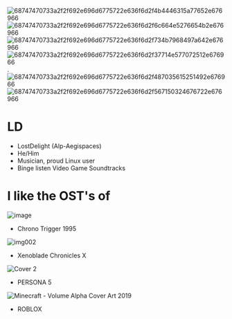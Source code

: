 ![68747470733a2f2f692e696d6775722e636f6d2f4b4446315a77652e676966](https://github.com/lostdelight/lostdelight/assets/157127531/47ef6aca-b3df-4612-961a-5a83912cd04d) 
![68747470733a2f2f692e696d6775722e636f6d2f6c664e5276654b2e676966](https://github.com/lostdelight/lostdelight/assets/157127531/ae58b9c5-b609-4d23-93dc-2cc4bc59f2f7)
![68747470733a2f2f692e696d6775722e636f6d2f734b7968497a642e676966](https://github.com/lostdelight/lostdelight/assets/157127531/97bf4266-7f01-4526-92c8-b6d8109d5a85)
![68747470733a2f2f692e696d6775722e636f6d2f37714e577072512e676966](https://github.com/lostdelight/lostdelight/assets/157127531/f63c576a-7604-4202-bb07-cab2cd9abf65)
. ![68747470733a2f2f692e696d6775722e636f6d2f487035615251492e676966](https://github.com/lostdelight/lostdelight/assets/157127531/acb30946-19b7-4470-ade0-a4f5e633b2eb)
![68747470733a2f2f692e696d6775722e636f6d2f567150324676722e676966](https://github.com/lostdelight/lostdelight/assets/157127531/1df800ba-dc53-45bf-89ee-061b3bd79da6)

# LD

- LostDelight (Alp-Aegispaces)
- He/Him
- Musician, proud Linux user
- Binge listen Video Game Soundtracks

# I like the OST's of
![image](https://github.com/lostdelight/lostdelight/assets/157127531/3664e211-a4ce-4b46-a786-2e1ed30e83a5) 
- Chrono Trigger 1995

![img002](https://github.com/lostdelight/lostdelight/assets/157127531/d44a1d45-9caa-4fa7-b667-b31453151f75)
- Xenoblade Chronicles X 

![Cover 2](https://github.com/lostdelight/lostdelight/assets/157127531/f87fa3b3-def8-405d-b1f9-6f42185883b9)
- PERSONA 5

![Minecraft - Volume Alpha Cover Art 2019](https://github.com/lostdelight/lostdelight/assets/157127531/38343300-1ba9-43b4-83bc-4e81a2bedc30)
- ROBLOX
